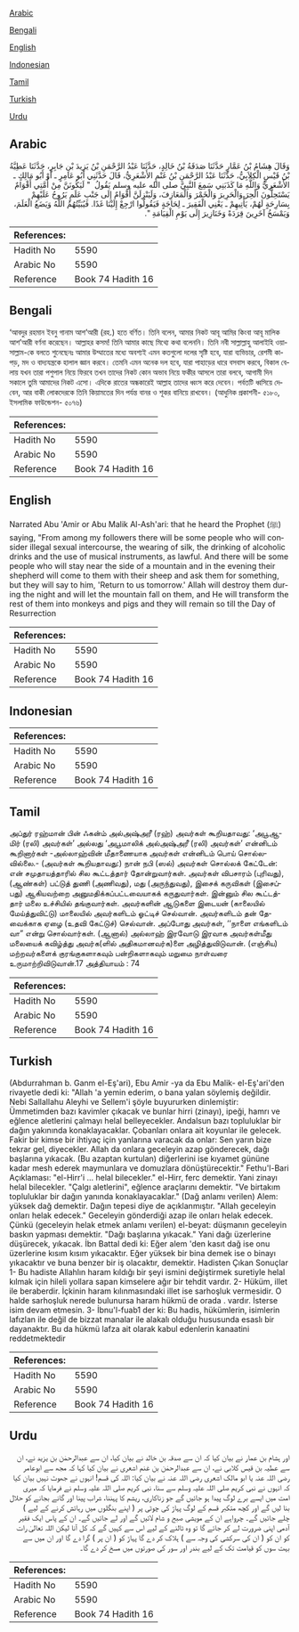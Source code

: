 [Arabic](#arabic)

[Bengali](#bengali)

[English](#english)

[Indonesian](#indonesian)

[Tamil](#tamil)

[Turkish](#turkish)

[Urdu](#urdu)

## Arabic


<div dir="rtl" lang="ar" style={{fontSize:'larger',backgroundColor:'#f8f9fa',padding:20}}>
وَقَالَ هِشَامُ بْنُ عَمَّارٍ حَدَّثَنَا صَدَقَةُ بْنُ خَالِدٍ، حَدَّثَنَا عَبْدُ الرَّحْمَنِ بْنُ يَزِيدَ بْنِ جَابِرٍ، حَدَّثَنَا عَطِيَّةُ بْنُ قَيْسٍ الْكِلاَبِيُّ، حَدَّثَنَا عَبْدُ الرَّحْمَنِ بْنُ غَنْمٍ الأَشْعَرِيُّ، قَالَ حَدَّثَنِي أَبُو عَامِرٍ ـ أَوْ أَبُو مَالِكٍ ـ الأَشْعَرِيُّ وَاللَّهِ مَا كَذَبَنِي سَمِعَ النَّبِيَّ صلى الله عليه وسلم يَقُولُ ‏ "‏ لَيَكُونَنَّ مِنْ أُمَّتِي أَقْوَامٌ يَسْتَحِلُّونَ الْحِرَ وَالْحَرِيرَ وَالْخَمْرَ وَالْمَعَازِفَ، وَلَيَنْزِلَنَّ أَقْوَامٌ إِلَى جَنْبِ عَلَمٍ يَرُوحُ عَلَيْهِمْ بِسَارِحَةٍ لَهُمْ، يَأْتِيهِمْ ـ يَعْنِي الْفَقِيرَ ـ لِحَاجَةٍ فَيَقُولُوا ارْجِعْ إِلَيْنَا غَدًا‏.‏ فَيُبَيِّتُهُمُ اللَّهُ وَيَضَعُ الْعَلَمَ، وَيَمْسَخُ آخَرِينَ قِرَدَةً وَخَنَازِيرَ إِلَى يَوْمِ الْقِيَامَةِ ‏"‏‏.‏
</div>
<div style={{backgroundColor:'#f8f9fa',padding:20, marginBottom: 10}}><table> <thead> <tr> <th>References:</th> <th></th> </tr> </thead> <tbody><tr><td>Hadith No</td><td>5590</td></tr><tr><td>Arabic No</td><td>5590</td></tr><tr><td>Reference</td><td>Book 74 Hadith 16</td></tr></tbody></table></div>

## Bengali


<div dir="ltr" lang="bn" style={{fontSize:'larger',backgroundColor:'#f8f9fa',padding:20}}>
‘আবদুর রহমান ইবনু গানাম আশ’আরী (রহ.) হতে বর্ণিত। তিনি বলেন, আমার নিকট আবূ আমির কিংবা আবূ মালিক আশ’আরী বর্ণনা করেছেন। আল্লাহর কসম! তিনি আমার কাছে মিথ্যে কথা বলেননি। তিনি নবী সাল্লাল্লাহু আলাইহি ওয়াসাল্লাম-কে বলতে শুনেছেনঃ আমার উম্মাতের মধ্যে অবশ্যই এমন কতগুলো দলের সৃষ্টি হবে, যারা ব্যভিচার, রেশমী কাপড়, মদ ও বাদ্যযন্ত্রকে হালাল জ্ঞান করবে। তেমনি এমন অনেক দল হবে, যারা পাহাড়ের ধারে বসবাস করবে, বিকাল বেলায় যখন তারা পশুপাল নিয়ে ফিরবে তখন তাদের নিকট কোন অভাব নিয়ে ফকীর আসলে তারা বলবে, আগামী দিন সকালে তুমি আমাদের নিকট এসো। এদিকে রাতের অন্ধকারেই আল্লাহ তাদের ধ্বংস করে দেবেন। পর্বতটি ধ্বসিয়ে দেবেন, আর বাকী লোকদেরকে তিনি কিয়ামতের দিন পর্যন্ত বানর ও শূকর বানিয়ে রাখবেন। (আধুনিক প্রকাশনী- ৫১৮০, ইসলামিক ফাউন্ডেশন- ৫০৭৬)
</div>
<div style={{backgroundColor:'#f8f9fa',padding:20, marginBottom: 10}}><table> <thead> <tr> <th>References:</th> <th></th> </tr> </thead> <tbody><tr><td>Hadith No</td><td>5590</td></tr><tr><td>Arabic No</td><td>5590</td></tr><tr><td>Reference</td><td>Book 74 Hadith 16</td></tr></tbody></table></div>

## English


<div dir="ltr" lang="en" style={{fontSize:'larger',backgroundColor:'#f8f9fa',padding:20}}>
Narrated Abu 'Amir or Abu Malik Al-Ash'ari: that he heard the Prophet (ﷺ) saying, "From among my followers there will be some people who will consider illegal sexual intercourse, the wearing of silk, the drinking of alcoholic drinks and the use of musical instruments, as lawful. And there will be some people who will stay near the side of a mountain and in the evening their shepherd will come to them with their sheep and ask them for something, but they will say to him, 'Return to us tomorrow.' Allah will destroy them during the night and will let the mountain fall on them, and He will transform the rest of them into monkeys and pigs and they will remain so till the Day of Resurrection
</div>
<div style={{backgroundColor:'#f8f9fa',padding:20, marginBottom: 10}}><table> <thead> <tr> <th>References:</th> <th></th> </tr> </thead> <tbody><tr><td>Hadith No</td><td>5590</td></tr><tr><td>Arabic No</td><td>5590</td></tr><tr><td>Reference</td><td>Book 74 Hadith 16</td></tr></tbody></table></div>

## Indonesian


<div dir="ltr" lang="id" style={{fontSize:'larger',backgroundColor:'#f8f9fa',padding:20}}>

</div>
<div style={{backgroundColor:'#f8f9fa',padding:20, marginBottom: 10}}><table> <thead> <tr> <th>References:</th> <th></th> </tr> </thead> <tbody><tr><td>Hadith No</td><td>5590</td></tr><tr><td>Arabic No</td><td>5590</td></tr><tr><td>Reference</td><td>Book 74 Hadith 16</td></tr></tbody></table></div>

## Tamil


<div dir="ltr" lang="ta" style={{fontSize:'larger',backgroundColor:'#f8f9fa',padding:20}}>
அப்துர் ரஹ்மான் பின் ஃகன்ம் அல்அஷ்அரீ (ரஹ்) அவர்கள் கூறியதாவது: ‘அபூஆமிர் (ரலி) அவர்கள்’ அல்லது ‘அபூமாலிக் அல்அஷ்அரீ (ரலி) அவர்கள்’ என்னிடம் கூறினார்கள் -அல்லாஹ்வின் மீதாணையாக அவர்கள் என்னிடம் பொய் சொல்லவில்லை.- (அவர்கள் கூறியதாவது:) நான் நபி (ஸல்) அவர்கள் சொல்லக் கேட்டேன்: என் சமுதாயத்தாரில் சில கூட்டத்தார் தோன்றுவார்கள். அவர்கள் விபசாரம் (புரிவது), (ஆண்கள்) பட்டுத் துணி (அணிவது), மது (அருந்துவது), இசைக் கருவிகள் (இசைப்பது) ஆகியவற்றை அனுமதிக்கப்பட்டவையாகக் கருதுவார்கள். இன்னும் சில கூட்டத்தார் மலை உச்சியில் தங்குவார்கள். அவர்களின் ஆடுகளை இடையன் (காலையில் மேய்த்துவிட்டு) மாலையில் அவர்களிடம் ஓட்டிச் செல்வான். அவர்களிடம் தன் தேவைக்காக ஏழை (உதவி கேட்டுச்) செல்வான். அப்போது அவர்கள், ‘‘நாளை எங்களிடம் வா” என்று சொல்வார்கள். (ஆனால்) அல்லாஹ் இரவோடு இரவாக அவர்கள்மீது மலையைக் கவிழ்த்து அவர்க(ளில் அதிகமானவர்க)ளை அழித்துவிடுவான். (எஞ்சிய) மற்றவர்களைக் குரங்குகளாகவும் பன்றிகளாகவும் மறுமை நாள்வரை உருமாற்றிவிடுவான்.17 அத்தியாயம் : 74
</div>
<div style={{backgroundColor:'#f8f9fa',padding:20, marginBottom: 10}}><table> <thead> <tr> <th>References:</th> <th></th> </tr> </thead> <tbody><tr><td>Hadith No</td><td>5590</td></tr><tr><td>Arabic No</td><td>5590</td></tr><tr><td>Reference</td><td>Book 74 Hadith 16</td></tr></tbody></table></div>

## Turkish


<div dir="ltr" lang="tr" style={{fontSize:'larger',backgroundColor:'#f8f9fa',padding:20}}>
(Abdurrahman b. Ganm el-Eş'ari), Ebu Amir -ya da Ebu Malik- el-Eş'ari'den rivayetle dedi ki: "Allah 'a yemin ederim, o bana yalan söylemiş değildir. Nebi Sallallahu Aleyhi ve Sellem'i şöyle buyururken dinlemiştir: Ümmetimden bazı kavimler çıkacak ve bunlar hirri (zinayı), ipeği, hamrı ve eğlence aletlerini çalmayı helal belleyecekler. Andalsun bazı topluluklar bir dağın yakınında konaklayacaklar. Çobanları onlara ait koyunlar ile gelecek. Fakir bir kimse bir ihtiyaç için yanlarına varacak da onlar: Sen yarın bize tekrar gel, diyecekler. Allah da onlara geceleyin azap gönderecek, dağı başlarına yıkacak. (Bu azaptan kurtulan) diğerlerini ise kıyamet gününe kadar mesh ederek maymunlara ve domuzlara dönüştürecektir." Fethu'l-Bari Açıklaması: "el-Hirr'i ... helal bilecekler." el-Hirr, ferc demektir. Yani zinayı helal bilecekler. "Çalgı aletlerini", eğlence araçlarını demektir. "Ve birtakım topluluklar bir dağın yanında konaklayacaklar." (Dağ anlamı verilen) Alem: yüksek dağ demektir. Dağın tepesi diye de açıklanmıştır. "Allah geceleyin onları helak edecek." Geceleyin gönderdiği azap ile onları helak edecek. Çünkü (geceleyin helak etmek anlamı verilen) el-beyat: düşmanın geceleyin baskın yapması demektir. "Dağı başlarına yıkacak." Yani dağı üzerlerine düşürecek, yıkacak. İbn Battal dedi ki: Eğer alem 'den kasıt dağ ise onu üzerlerine kısım kısım yıkacaktır. Eğer yüksek bir bina demek ise o binayı yıkacaktır ve buna benzer bir iş olacaktır, demektir. Hadisten Çıkan Sonuçlar 1- Bu hadiste Allahlın haram kıldığı bir şeyi ismini değiştirmek suretiyle helal kılmak için hileli yollara sapan kimselere ağır bir tehdit vardır. 2- Hüküm, illet ile beraberdir. İçkinin haram kılınmasındaki illet ise sarhoşluk vermesidir. O halde sarhoşluk nerede bulunursa haram hükmü de orada . vardır. İsterse isim devam etmesin. 3- İbnu'l-fuab1 der ki: Bu hadis, hükümlerin, isimlerin lafızlan ile değil de bizzat manalar ile alakalı olduğu hususunda esaslı bir dayanaktır. Bu da hükmü lafza ait olarak kabul edenlerin kanaatini reddetmektedir
</div>
<div style={{backgroundColor:'#f8f9fa',padding:20, marginBottom: 10}}><table> <thead> <tr> <th>References:</th> <th></th> </tr> </thead> <tbody><tr><td>Hadith No</td><td>5590</td></tr><tr><td>Arabic No</td><td>5590</td></tr><tr><td>Reference</td><td>Book 74 Hadith 16</td></tr></tbody></table></div>

## Urdu


<div dir="rtl" lang="ur" style={{fontSize:'larger',backgroundColor:'#f8f9fa',padding:20}}>
اور ہشام بن عمار نے بیان کیا کہ ان سے صدقہ بن خالد نے بیان کیا، ان سے عبدالرحمٰن بن یزید نے، ان سے عطیہ بن قیس کلابی نے، ان سے عبدالرحمٰن بن غنم اشعری نے بیان کیا کہا کہ مجھ سے ابوعامر رضی اللہ عنہ یا ابو مالک اشعری رضی اللہ عنہ نے بیان کیا: اللہ کی قسم! انہوں نے جھوٹ نہیں بیان کیا کہ انہوں نے نبی کریم صلی اللہ علیہ وسلم سے سنا، نبی کریم صلی اللہ علیہ وسلم نے فرمایا کہ میری امت میں ایسے برے لوگ پیدا ہو جائیں گے جو زناکاری، ریشم کا پہننا، شراب پینا اور گانے بجانے کو حلال بنا لیں گے اور کچھ متکبر قسم کے لوگ پہاڑ کی چوٹی پر ( اپنے بنگلوں میں رہائش کرنے کے لیے ) چلے جائیں گے۔ چرواہے ان کے مویشی صبح و شام لائیں گے اور لے جائیں گے۔ ان کے پاس ایک فقیر آدمی اپنی ضرورت لے کر جائے گا تو وہ ٹالنے کے لیے اس سے کہیں گے کہ کل آنا لیکن اللہ تعالیٰ رات کو ان کو ( ان کی سرکشی کی وجہ سے ) ہلاک کر دے گا پہاڑ کو ( ان پر ) گرا دے گا اور ان میں سے بہت سوں کو قیامت تک کے لیے بندر اور سور کی صورتوں میں مسخ کر دے گا۔
</div>
<div style={{backgroundColor:'#f8f9fa',padding:20, marginBottom: 10}}><table> <thead> <tr> <th>References:</th> <th></th> </tr> </thead> <tbody><tr><td>Hadith No</td><td>5590</td></tr><tr><td>Arabic No</td><td>5590</td></tr><tr><td>Reference</td><td>Book 74 Hadith 16</td></tr></tbody></table></div>